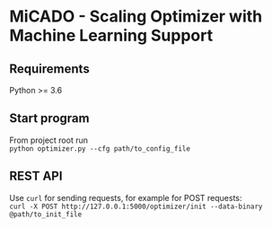# MiCADO - Scaling Optimizer with Machine Learning Support

## Requirements 
Python >= 3.6

## Start program 
From project root run  
```python optimizer.py --cfg path/to_config_file```

## REST API 
Use `curl` for sending requests, for example for POST requests:  
```curl -X POST http://127.0.0.1:5000/optimizer/init --data-binary @path/to_init_file```


